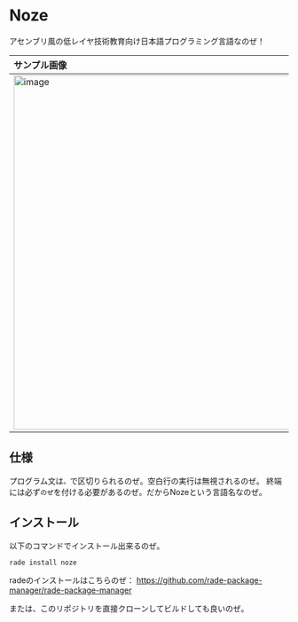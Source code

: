 # Noze

アセンブリ風の低レイヤ技術教育向け日本語プログラミング言語なのぜ！

|サンプル画像|
|:-|
|<img width="639" alt="image" src="https://github.com/user-attachments/assets/a1c205ce-c1b0-4951-a106-e44ba3f21c75">|

## 仕様

プログラム文は`。`で区切りられるのぜ。空白行の実行は無視されるのぜ。
終端には必ず`のぜ`を付ける必要があるのぜ。だからNozeという言語名なのぜ。

## インストール
以下のコマンドでインストール出来るのぜ。
```sh
rade install noze
```
radeのインストールはこちらのぜ：
https://github.com/rade-package-manager/rade-package-manager

または、このリポジトリを直接クローンしてビルドしても良いのぜ。
